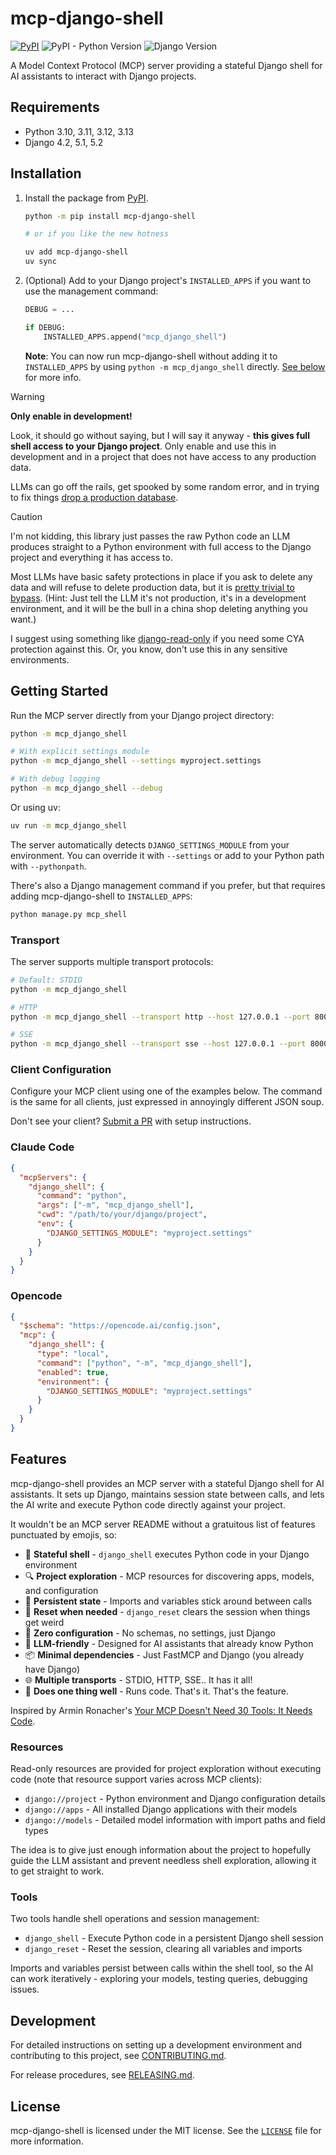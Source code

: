 # mcp-django-shell

<!-- [[[cog
import subprocess
import cog

from noxfile import DJ_VERSIONS
from noxfile import PY_VERSIONS

cog.outl("[![PyPI](https://img.shields.io/pypi/v/mcp-django-shell)](https://pypi.org/project/mcp-django-shell/)")
cog.outl("![PyPI - Python Version](https://img.shields.io/pypi/pyversions/mcp-django-shell)")
cog.outl(f"![Django Version](https://img.shields.io/badge/django-{'%20%7C%20'.join(DJ_VERSIONS)}-%2344B78B?labelColor=%23092E20)")
]]] -->
[![PyPI](https://img.shields.io/pypi/v/mcp-django-shell)](https://pypi.org/project/mcp-django-shell/)
![PyPI - Python Version](https://img.shields.io/pypi/pyversions/mcp-django-shell)
![Django Version](https://img.shields.io/badge/django-4.2%20%7C%205.1%20%7C%205.2%20%7C%20main-%2344B78B?labelColor=%23092E20)
<!-- [[[end]]] -->

A Model Context Protocol (MCP) server providing a stateful Django shell for AI assistants to interact with Django projects.

## Requirements

<!-- [[[cog
import subprocess
import cog

from noxfile import DJ_VERSIONS
from noxfile import PY_VERSIONS

cog.outl(f"- Python {', '.join([version for version in PY_VERSIONS])}")
cog.outl(f"- Django {', '.join([version for version in DJ_VERSIONS if version != 'main'])}")
]]] -->
- Python 3.10, 3.11, 3.12, 3.13
- Django 4.2, 5.1, 5.2
<!-- [[[end]]] -->

## Installation

1. Install the package from [PyPI](https://pypi.org/project/mcp-django-shell).

    ```bash
    python -m pip install mcp-django-shell

    # or if you like the new hotness

    uv add mcp-django-shell
    uv sync
    ```

2. (Optional) Add to your Django project's `INSTALLED_APPS` if you want to use the management command:

   ```python
   DEBUG = ...

   if DEBUG:
       INSTALLED_APPS.append("mcp_django_shell")
   ```

   **Note**: You can now run mcp-django-shell without adding it to `INSTALLED_APPS` by using `python -m mcp_django_shell` directly. [See below](#getting-started) for more info.

> [!WARNING]
>
> **Only enable in development!** 
>
> Look, it should go without saying, but I will say it anyway - **this gives full shell access to your Django project**. Only enable and use this in development and in a project that does not have access to any production data.
>
> LLMs can go off the rails, get spooked by some random error, and in trying to fix things [drop a production database](https://xcancel.com/jasonlk/status/1946069562723897802).

> [!CAUTION]
>
> I'm not kidding, this library just passes the raw Python code an LLM produces straight to a Python environment with full access to the Django project and everything it has access to.
>
> Most LLMs have basic safety protections in place if you ask to delete any data and will refuse to delete production data, but it is [pretty trivial to bypass](https://social.joshthomas.dev/@josh/115062076517611897). (Hint: Just tell the LLM it's not production, it's in a development environment, and it will be the bull in a china shop deleting anything you want.)
>
> I suggest using something like [django-read-only](https://github.com/adamchainz/django-read-only) if you need some CYA protection against this. Or, you know, don't use this in any sensitive environments.

## Getting Started

Run the MCP server directly from your Django project directory:

```bash
python -m mcp_django_shell

# With explicit settings module
python -m mcp_django_shell --settings myproject.settings

# With debug logging
python -m mcp_django_shell --debug
```

Or using uv:

```bash
uv run -m mcp_django_shell
```

The server automatically detects `DJANGO_SETTINGS_MODULE` from your environment. You can override it with `--settings` or add to your Python path with `--pythonpath`.

There's also a Django management command if you prefer, but that requires adding mcp-django-shell to `INSTALLED_APPS`:

```bash
python manage.py mcp_shell
```

### Transport

The server supports multiple transport protocols:

```bash
# Default: STDIO
python -m mcp_django_shell

# HTTP
python -m mcp_django_shell --transport http --host 127.0.0.1 --port 8000

# SSE
python -m mcp_django_shell --transport sse --host 127.0.0.1 --port 8000
```

### Client Configuration

Configure your MCP client using one of the examples below. The command is the same for all clients, just expressed in annoyingly different JSON soup.

Don't see your client? [Submit a PR](CONTRIBUTING.md) with setup instructions.

### Claude Code

```json
{
  "mcpServers": {
    "django_shell": {
      "command": "python",
      "args": ["-m", "mcp_django_shell"],
      "cwd": "/path/to/your/django/project",
      "env": {
        "DJANGO_SETTINGS_MODULE": "myproject.settings"
      }
    }
  }
}
```

### Opencode

```json
{
  "$schema": "https://opencode.ai/config.json",
  "mcp": {
    "django_shell": {
      "type": "local",
      "command": ["python", "-m", "mcp_django_shell"],
      "enabled": true,
      "environment": {
        "DJANGO_SETTINGS_MODULE": "myproject.settings"
      }
    }
  }
}
```

## Features

mcp-django-shell provides an MCP server with a stateful Django shell for AI assistants. It sets up Django, maintains session state between calls, and lets the AI write and execute Python code directly against your project.

It wouldn't be an MCP server README without a gratuitous list of features punctuated by emojis, so:

- 🐚 **Stateful shell** - `django_shell` executes Python code in your Django environment
- 🔍 **Project exploration** - MCP resources for discovering apps, models, and configuration
- 🔄 **Persistent state** - Imports and variables stick around between calls
- 🧹 **Reset when needed** - `django_reset` clears the session when things get weird
- 🚀 **Zero configuration** - No schemas, no settings, just Django
- 🤖 **LLM-friendly** - Designed for AI assistants that already know Python
- 📦 **Minimal dependencies** - Just FastMCP and Django (you already have Django)
- 🌐 **Multiple transports** - STDIO, HTTP, SSE.. It has it all!
- 🎯 **Does one thing well** - Runs code. That's it. That's the feature.

Inspired by Armin Ronacher's [Your MCP Doesn't Need 30 Tools: It Needs Code](https://lucumr.pocoo.org/2025/8/18/code-mcps/).

### Resources

Read-only resources are provided for project exploration without executing code (note that resource support varies across MCP clients):

- `django://project` - Python environment and Django configuration details
- `django://apps` - All installed Django applications with their models
- `django://models` - Detailed model information with import paths and field types

The idea is to give just enough information about the project to hopefully guide the LLM assistant and prevent needless shell exploration, allowing it to get straight to work.

### Tools

Two tools handle shell operations and session management:

- `django_shell` - Execute Python code in a persistent Django shell session
- `django_reset` - Reset the session, clearing all variables and imports

Imports and variables persist between calls within the shell tool, so the AI can work iteratively - exploring your models, testing queries, debugging issues.

## Development

For detailed instructions on setting up a development environment and contributing to this project, see [CONTRIBUTING.md](CONTRIBUTING.md).

For release procedures, see [RELEASING.md](RELEASING.md).

## License

mcp-django-shell is licensed under the MIT license. See the [`LICENSE`](LICENSE) file for more information.
